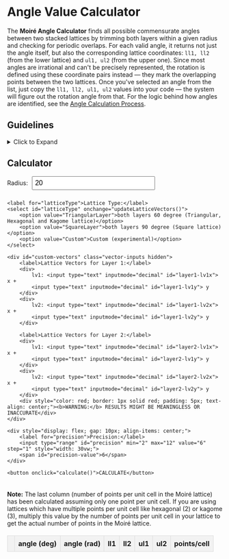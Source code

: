 <style>
    .input-form {
        display: flex;
        flex-direction: column;
        gap: 10px;
        margin-bottom: 20px;
    }

    input,
    select,
    button {
        font-size: 16px;
        padding: 5px;
    }

    button {
        cursor: pointer;
        background-color: rgb(41, 128, 185);
        color: white;
        border: none;
        padding: 10px;
    }

    table {
        width: 100%;
        border-collapse: collapse;
        margin-top: 20px;
    }

    th,
    td {
        padding: 8px;
        text-align: center;
        border: 1px solid #ddd;
    }

    thead {
        background-color: #f2f2f2;
    }

    .hidden {
        display: none;
    }

    .vector-inputs input {
        width: 80px;
        margin: 5px;
    }

    #end, #start {
        border: 1px solid #000;
        border-radius: 5px;
        padding: 8px;
        width: 100px;
        font-size: 16px;
    }
    .section{
        text-align: justify;
    }
</style>





# Angle Value Calculator

The **Moiré Angle Calculator** finds all possible commensurate angles between two stacked lattices by trimming both layers within a given radius and checking for periodic overlaps. For each valid angle, it returns not just the angle itself, but also the corresponding lattice coordinates: `ll1, ll2` (from the lower lattice) and `ul1, ul2` (from the upper one). Since most angles are irrational and can't be precisely represented, the rotation is defined using these coordinate pairs instead — they mark the overlapping points between the two lattices. Once you've selected an angle from the list, just copy the `ll1, ll2, ul1, ul2` values into your code — the system will figure out the rotation angle from that. For the logic behind how angles are identified, see the [Angle Calculation Process](angle_calculation_process.md).


## Guidelines

<details>
    <summary>Click to Expand</summary>

    <ul>
        <li>
            A <strong>radius</strong> must be specified to define the extent of the circular region centered at the origin. This radius will be used to truncate both the upper and lower lattices.
        </li>

        <li>
            <strong>Currently Supported Systems</strong>:
            <ul>
                <li>Triangular on triangular lattices</li>
                <li>Square on square lattices</li>
                <li>
                    A <strong>custom mode</strong> is available, allowing the input of arbitrary lattice vectors for each layer. Please note that this mode is experimental and its <strong>reliability is NOT guaranteed</strong>. Potential issues may include:
                    <ul>
                        <li>Erroneous or nonsensical output.</li>
                        <li>Unresponsiveness or infinite loops.</li>
                        <li>Unexpected program behavior.</li>
                    </ul>
                    However, if you believe that your specific configuration (as detailed in <a href="../angle_calculation_process">Angle Calculation Process</a>) <em>should</em> yield meaningful results, then following these patterns <em>might</em> be considered:
                    <ol>
                        <li>Both lattice angles are exact divisors of 360°.</li>
                        <li>One of them should exactly divide the other.</li>
                    </ol>
                    Even under these conditions, there is <strong>no assurance</strong> that the calculated angles will be accurate or relevant. Use this feature at your own discretion.
                </li>
            </ul>
        </li>

        <li>A <strong>larger radius</strong> will encompass more lattice points, potentially leading to more precise calculations and the detection of smaller angles, but will increase computation time.</li>
        <li>A <strong>smaller radius</strong> will yield faster results, but may only reveal larger angle values.</li>

    </ul>
</details>




## Calculator

<div class="input-form">
    <div style="display: flex; gap: 10px; align-items: center;">
        <label for="radius">Radius:</label>
        <input type="number" id="radius" value="20" style="width: 30vw;" step="any" min="0">
    </div>

    <label for="latticeType">Lattice Type:</label>
    <select id="latticeType" onchange="updateLatticeVectors()">
        <option value="TriangularLayer">both layers 60 degree (Triangular, Hexagonal and Kagome lattice)</option>
        <option value="SquareLayer">both layers 90 degree (Square lattice)</option>
        <option value="Custom">Custom (experimental)</option>
    </select>

    <div id="custom-vectors" class="vector-inputs hidden">
        <label>Lattice Vectors for Layer 1:</label>
        <div>
            lv1: <input type="text" inputmode="decimal" id="layer1-lv1x"> x +
            <input type="text" inputmode="decimal" id="layer1-lv1y"> y
        </div>
        <div>
            lv2: <input type="text" inputmode="decimal" id="layer1-lv2x"> x +
            <input type="text" inputmode="decimal" id="layer1-lv2y"> y
        </div>

        <label>Lattice Vectors for Layer 2:</label>
        <div>
            lv1: <input type="text" inputmode="decimal" id="layer2-lv1x"> x +
            <input type="text" inputmode="decimal" id="layer2-lv1y"> y
        </div>
        <div>
            lv2: <input type="text" inputmode="decimal" id="layer2-lv2x"> x +
            <input type="text" inputmode="decimal" id="layer2-lv2y"> y
        </div>
        <div style="color: red; border: 1px solid red; padding: 5px; text-align: center;"><b>WARNING:</b> RESULTS MIGHT BE MEANINGLESS OR INACCURATE</div>
    </div>

    <div style="display: flex; gap: 10px; align-items: center;">
        <label for="precision">Precision:</label>
        <input type="range" id="precision" min="2" max="12" value="6" step="1" style="width: 30vw;">
        <span id="precision-value">6</span>
    </div>   

    <button onclick="calculate()">CALCULATE</button>
</div>



**Note:** The last column (number of points per unit cell in the Moiré lattice) has been calculated assuming only one point per unit cell. If you are using lattices which have multiple points per unit cell like hexagonal (2) or kagome (3), multiply this value by the number of points per unit cell in your lattice to get the actual number of points in the Moiré lattice.

<table id="results-table">
    <thead>
        <tr>
            <th></th>
            <th>angle (deg)</th>
            <th>angle (rad)</th>
            <th>ll1</th>
            <th>ll2</th>
            <th>ul1</th>
            <th>ul2</th>
            <th>points/cell</th>
        </tr>
    </thead>
    <tbody id="results-body">
        <!-- Generated results will be displayed here -->
    </tbody>
</table>
</div>

<!-- <script src="assets/script_find_theta.js"></script> -->












<script>

    let root3 = Math.sqrt(3);

    const latticeDefaults = {
        HexagonalLayer: [1, 0, 0.5, root3 / 2],
        SquareLayer: [1, 0, 0, 1],
        RhombusLayer: [1, 0, 0.5, root3 / 2],
        TriangularLayer: [1, 0, 0.5, root3 / 2],
        KagomeLayer: [1, 0, 0.5, root3 / 2],
    };

    document.getElementById("precision").addEventListener("input", function() {
        document.getElementById("precision-value").textContent = this.value;
    });

    function updateLatticeVectors() {
        const type = document.getElementById("latticeType").value;
        const customDiv = document.getElementById("custom-vectors");

        if (type === "Custom") {
            customDiv.classList.remove("hidden");
        } else {
            customDiv.classList.add("hidden");

            const vec = latticeDefaults[type] || [1, 1, 1, 1];

            // Set both layers with the same vectors
            document.getElementById("layer1-lv1x").value = vec[0];
            document.getElementById("layer1-lv1y").value = vec[1];
            document.getElementById("layer1-lv2x").value = vec[2];
            document.getElementById("layer1-lv2y").value = vec[3];

            document.getElementById("layer2-lv1x").value = vec[0];
            document.getElementById("layer2-lv1y").value = vec[1];
            document.getElementById("layer2-lv2x").value = vec[2];
            document.getElementById("layer2-lv2y").value = vec[3];
        }
    }

    function gcd(x, y) {
        if (y === 0) return x;
        else return gcd(y, x % y);
    }

    function angleId(p1, p2) {
        // Dot product
        const dot = p1[0] * p2[0] + p1[1] * p2[1];
        const dotSq = dot * dot;

        // Norms squared
        const norm1Sq = p1[0] ** 2 + p1[1] ** 2;
        const norm2Sq = p2[0] ** 2 + p2[1] ** 2;
        const denom = norm1Sq * norm2Sq;

        // Reduce the fraction dotSq / denom
        const commonDivisor = gcd(dotSq, denom);
        const num = dotSq / commonDivisor;
        const den = denom / commonDivisor;

        // Return as a string ID
        return `${num}/${den}`;
    }

    function calculate() {
        const radius = parseInt(document.getElementById("radius").value);

        const layer1Vectors = [
            parseFloat(document.getElementById("layer1-lv1x").value),
            parseFloat(document.getElementById("layer1-lv1y").value),
            parseFloat(document.getElementById("layer1-lv2x").value),
            parseFloat(document.getElementById("layer1-lv2y").value)
        ];

        const layer2Vectors = [
            parseFloat(document.getElementById("layer2-lv1x").value),
            parseFloat(document.getElementById("layer2-lv1y").value),
            parseFloat(document.getElementById("layer2-lv2x").value),
            parseFloat(document.getElementById("layer2-lv2y").value)
        ];

        const precision = parseInt(document.getElementById("precision").value);

        // console.log(radius, layer1Vectors, layer2Vectors);

        const results = find_values(radius, layer1Vectors, layer2Vectors, tol=precision);

        console.log(results);
        console.log("Number of results:", results.length);
        displayResults_(results);
    }

    function calc_indices(p, lv1, lv2) {
        const [a, b] = lv1;
        const [c, d] = lv2;
        const [x, y] = p;
        const det = (a * d - b * c);
        const nx = (d * x - c * y) / det;
        const ny = (a * y - b * x) / det;

        if (Math.abs(Math.round(nx) - nx) > 1e-5 || Math.abs(Math.round(ny) - ny) > 1e-5) {
            throw new Error(`Calculation error for indices: ${nx}, ${ny}`);
        }

        return [Math.round(nx), Math.round(ny)];
    }

    function generate_lattice_points(lv1, lv2, radius) {
        const points = [];
        const maxGridSize = Math.floor(radius / Math.abs(lv2[1])) + 5;

        // console.log(radius, lv1, lv2, maxGridSize);

        for (let i = -maxGridSize; i <= maxGridSize; i++) {
            for (let j = -maxGridSize; j <= maxGridSize; j++) {
                // console.log(i, j);
                const point = [i * lv1[0] + j * lv2[0], i * lv1[1] + j * lv2[1]];
                const dist = Math.sqrt(point[0] ** 2 + point[1] ** 2);
                if (dist <= radius) points.push(point);
            }
        }

        return points;
    }

    function angle_from_x(p) {
        return Math.atan2(p[1], p[0]) * 180 / Math.PI;
    }

    function process_lattice(points, tol) {
        const distances = points.map(p => Math.hypot(p[0], p[1]));
        const distMap = new Map();

        // console.log(distMap);

        for (let i = 0; i < points.length; i++) {
            const d = parseFloat(distances[i].toFixed(tol));
            if (!distMap.has(d)) distMap.set(d, {});
            distMap.get(d)[i] = points[i];
        }

        return [distMap, new Set([...distMap.keys()])];
    }

    function find_values(radius, layer1Vectors, layer2Vectors, tol = 6) {

        const [a1x, a1y, b1x, b1y] = layer1Vectors;
        const [a2x, a2y, b2x, b2y] = layer2Vectors;

        if (JSON.stringify(layer1Vectors) !== JSON.stringify(layer2Vectors)) {
            alert("Warning: Vectors are not identical! Results might be inaccurate or meaningless.");
        }

        const lv1 = [a1x, a1y];
        const lv2 = [b1x, b1y];

        const lattice1 = generate_lattice_points(lv1, lv2, radius);
        const lattice2 = generate_lattice_points(lv1, lv2, radius);

        const [dict1, dist_set1] = process_lattice(lattice1, tol);
        const [dict2, dist_set2] = process_lattice(lattice2, tol);

        const common_dists = [...dist_set1].filter(d => dist_set2.has(d)).sort((a, b) => a - b).slice(1);

        const angle_dict = {};
        const lattice_angle = angle_from_x(lv2) - angle_from_x(lv1);

        const isValidTheta = (theta) => theta > 0 && theta < lattice_angle;

        for (const d of common_dists) {
            // console.log(d)
            const pts1 = Object.values(dict1.get(d)).filter(p => isValidTheta(angle_from_x(p)));
            const pts2 = Object.values(dict2.get(d)).filter(p => isValidTheta(angle_from_x(p)));

            for (const p1 of pts1) {
                const theta1 = parseFloat(angle_from_x(p1).toFixed(tol));

                for (const p2 of pts2) {
                    const theta2 = parseFloat(angle_from_x(p2));
                    const angle = parseFloat((theta2 - theta1));
                    // use cos theta square between p1 and p2 as uid
                    const uid = angleId(p1, p2);

                    if (
                        theta2 <= theta1 ||
                        angle < Math.pow(10, -tol) ||
                        uid in angle_dict
                    ) continue;

                    angle_dict[uid] = [p1, p2, angle];
                }
            }
        }

        const results = Object.entries(angle_dict)
        .sort(([, a], [, b]) => parseFloat(a[2]) - parseFloat(b[2]))  // ascending by angle
        .map(([k, [p1, p2, angle]]) => {
            const thetaRad = (parseFloat(angle) * Math.PI) / 180;
            const thetaDeg = parseFloat(angle);
            const [i1, j1] = calc_indices(p1, lv1, lv2);
            const [i2, j2] = calc_indices(p2, lv1, lv2);
            const num_pts =   2*(p1[0] * p1[0] + p1[1] * p1[1]) * 1;  // 1 for one point per unit cell
            return [thetaDeg.toFixed(tol), thetaRad.toFixed(tol), i2, j2, i1, j1, num_pts];
        });

        return results;
    }

    function displayResults_(results) {
        const resultsBody = document.getElementById("results-body");
        resultsBody.innerHTML = ""; // Clear previous results
        results.forEach((tuple, index) => {
            const row = document.createElement("tr");
            const cell = document.createElement("td");
            cell.textContent = index + 1;  // add the index
            row.appendChild(cell);
            tuple.forEach(value => {
                const cell = document.createElement("td");
                cell.textContent = value;
                row.appendChild(cell);
            });
            resultsBody.appendChild(row);
        });
    }

    updateLatticeVectors('layer1');
    updateLatticeVectors('layer2');

</script>